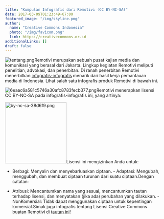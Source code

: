 ```yaml
---
title: "Kumpulan Infografis dari Remotivi (CC BY-NC-SA)"
date: 2017-03-09T01:23:49+07:00
featured_image: "/img/skyline.png"
author:
  name: "Creative Commons Indonesia"
  photo: "/img/favicon.png"
  link: https://creativecommons.or.id
additionalLinks: []
draft: false
---
```


<img src="../../uploads/tentang.png" alt="tentang.png" class="img-fluid w-sm-25 mb-4">Remotivi merupakan sebuah pusat kajian media dan komunikasi yang berasal dari Jakarta. Lingkup kegiatan Remotivi meliputi penelitian, advokasi, dan penerbitan. Di ranah penerbitan Remotivi menerbitkan [infografis-infografis](http://www.remotivi.or.id/galeri/13/infografis) menarik dari hasil kerja pemantauan media di Indonesia. Lihat salah satu infografis produk Remotivi di bawah ini.

<img src="../../uploads/6eaac6a581c5746a30afc8783fecb377.png" alt="6eaac6a581c5746a30afc8783fecb377.png" class="img-fluid w-100 mt-3 mb-4">Remotivi menerapkan lisensi CC BY-NC-SA pada infografis-infografis ini, yang artinya:

<img src="../../uploads/by-nc-sa-38d6f9.png" alt="by-nc-sa-38d6f9.png" class="img-fluid mt-3 mb-4 borderless" width="200">Lisensi ini mengizinkan Anda untuk:

  - Berbagi: Menyalin dan menyebarluaskan ciptaan.  - Adaptasi: Mengubah, menggubah, dan membuat ciptaan turunan dari suatu ciptaan.Dengan catatan:

  - Atribusi: Mencantumkan nama yang sesuai, mencantumkan tautan terhadap lisensi, dan menyatakan (jika ada) perubahan yang dilakukan.  - NonKomersial: Tidak dapat menggunakan ciptaan untuk kepentingan komersial.Simak juga infografis tentang Lisensi Creative Commons buatan Remotivi di [tautan ini](http://www.remotivi.or.id/infografis/81/Apa-Itu-Creative-Commons?)!